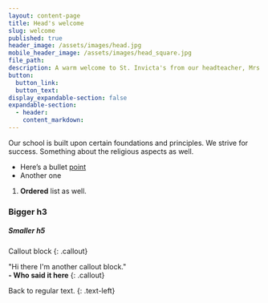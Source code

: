 ```yaml
---
layout: content-page
title: Head's welcome
slug: welcome
published: true
header_image: /assets/images/head.jpg
mobile_header_image: /assets/images/head_square.jpg
file_path:
description: A warm welcome to St. Invicta's from our headteacher, Mrs Madeup.
button:
  button_link:
  button_text:
display_expandable-section: false
expandable-section:
  - header:
    content_markdown:
---
```


Our school is built upon certain foundations and principles. We strive for success. Something about the religious aspects as well.

* Here’s a bullet&nbsp;[point](/school-information/admissions/)
* Another one

1. **Ordered**&nbsp;list as well.

### Bigger h3

##### Smaller h5

Callout block
{: .callout}

"Hi there I'm another callout block."<br>**\- Who said it here**
{: .callout}

Back to regular text.
{: .text-left}